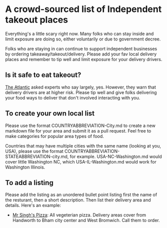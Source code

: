 # A crowd-sourced list of Independent takeout places

Everything's a little scary right now. Many folks who can stay inside and limit exposure are doing so, either voluntarily or due to government decree. 

Folks who are staying in can continue to support independent businesses by ordering takeaway/takeout/delivery. Please add your fav local delivery places and remember to tip well and limit exposure for your delivery drivers.

Is it safe to eat takeout?
---------
[The Atlantic](https://www.theatlantic.com/health/archive/2020/03/coronavirus-how-get-food-safely/608008/) asked experts who say largely, yes. However, they warn that delivery drivers are at higher risk. Please tip well and give folks delivering your food ways to deliver that don't involved interacting with you.

To create your own local list
----------
Please use the format COUNTRYABBREVIATION-City.md to create a new markdown file for your area and submit it as a pull request. Feel free to make categories for popular area types of food. 

Countries that may have multiple cities with the same name (looking at you, USA), please use the format COUNTRYABBREVIATION-STATEABBREVIATION-city.md, for example. USA-NC-Washington.md would cover little Washington NC, which USA-IL-Washington.md would work for Washington Illinois.

To add a listing
-------
Please add the listing as an unordered bullet point listing first the name of the resturant, then a short description. Then list their delivery area and details. Here's an example:

* [Mr Singh's Pizza](http://www.mrsinghspizza.co.uk/): All vegeterian pizza. Delivery areas cover from Handworth to Bham city center and West Bromwich. Call them to order.
